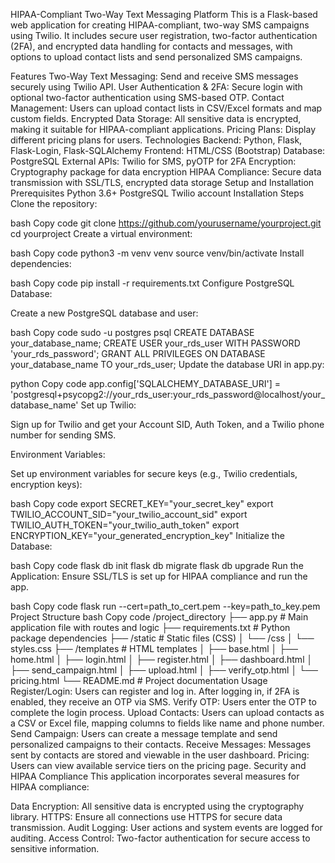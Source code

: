 HIPAA-Compliant Two-Way Text Messaging Platform
This is a Flask-based web application for creating HIPAA-compliant, two-way SMS campaigns using Twilio. It includes secure user registration, two-factor authentication (2FA), and encrypted data handling for contacts and messages, with options to upload contact lists and send personalized SMS campaigns.

Features
Two-Way Text Messaging: Send and receive SMS messages securely using Twilio API.
User Authentication & 2FA: Secure login with optional two-factor authentication using SMS-based OTP.
Contact Management: Users can upload contact lists in CSV/Excel formats and map custom fields.
Encrypted Data Storage: All sensitive data is encrypted, making it suitable for HIPAA-compliant applications.
Pricing Plans: Display different pricing plans for users.
Technologies
Backend: Python, Flask, Flask-Login, Flask-SQLAlchemy
Frontend: HTML/CSS (Bootstrap)
Database: PostgreSQL
External APIs: Twilio for SMS, pyOTP for 2FA
Encryption: Cryptography package for data encryption
HIPAA Compliance: Secure data transmission with SSL/TLS, encrypted data storage
Setup and Installation
Prerequisites
Python 3.6+
PostgreSQL
Twilio account
Installation Steps
Clone the repository:

bash
Copy code
git clone https://github.com/yourusername/yourproject.git
cd yourproject
Create a virtual environment:

bash
Copy code
python3 -m venv venv
source venv/bin/activate
Install dependencies:

bash
Copy code
pip install -r requirements.txt
Configure PostgreSQL Database:

Create a new PostgreSQL database and user:

bash
Copy code
sudo -u postgres psql
CREATE DATABASE your_database_name;
CREATE USER your_rds_user WITH PASSWORD 'your_rds_password';
GRANT ALL PRIVILEGES ON DATABASE your_database_name TO your_rds_user;
Update the database URI in app.py:

python
Copy code
app.config['SQLALCHEMY_DATABASE_URI'] = 'postgresql+psycopg2://your_rds_user:your_rds_password@localhost/your_database_name'
Set up Twilio:

Sign up for Twilio and get your Account SID, Auth Token, and a Twilio phone number for sending SMS.

Environment Variables:

Set up environment variables for secure keys (e.g., Twilio credentials, encryption keys):

bash
Copy code
export SECRET_KEY="your_secret_key"
export TWILIO_ACCOUNT_SID="your_twilio_account_sid"
export TWILIO_AUTH_TOKEN="your_twilio_auth_token"
export ENCRYPTION_KEY="your_generated_encryption_key"
Initialize the Database:

bash
Copy code
flask db init
flask db migrate
flask db upgrade
Run the Application: Ensure SSL/TLS is set up for HIPAA compliance and run the app.

bash
Copy code
flask run --cert=path_to_cert.pem --key=path_to_key.pem
Project Structure
bash
Copy code
/project_directory
├── app.py               # Main application file with routes and logic
├── requirements.txt     # Python package dependencies
├── /static              # Static files (CSS)
│   └── /css
│       └── styles.css
├── /templates           # HTML templates
│   ├── base.html
│   ├── home.html
│   ├── login.html
│   ├── register.html
│   ├── dashboard.html
│   ├── send_campaign.html
│   ├── upload.html
│   ├── verify_otp.html
│   └── pricing.html
└── README.md            # Project documentation
Usage
Register/Login: Users can register and log in. After logging in, if 2FA is enabled, they receive an OTP via SMS.
Verify OTP: Users enter the OTP to complete the login process.
Upload Contacts: Users can upload contacts as a CSV or Excel file, mapping columns to fields like name and phone number.
Send Campaign: Users can create a message template and send personalized campaigns to their contacts.
Receive Messages: Messages sent by contacts are stored and viewable in the user dashboard.
Pricing: Users can view available service tiers on the pricing page.
Security and HIPAA Compliance
This application incorporates several measures for HIPAA compliance:

Data Encryption: All sensitive data is encrypted using the cryptography library.
HTTPS: Ensure all connections use HTTPS for secure data transmission.
Audit Logging: User actions and system events are logged for auditing.
Access Control: Two-factor authentication for secure access to sensitive information.
